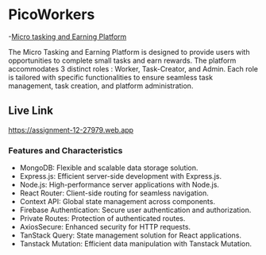 # PicoWorkers

-[Micro tasking and Earning Platform](https://assignment-12-27979.web.app)

The Micro Tasking and Earning Platform is designed to provide users with opportunities to
complete small tasks and earn rewards. The platform accommodates 3 distinct roles : Worker,
Task-Creator, and Admin. Each role is tailored with specific functionalities to ensure seamless
task management, task creation, and platform administration.

## Live Link

https://assignment-12-27979.web.app

### Features and Characteristics

- MongoDB: Flexible and scalable data storage solution.
- Express.js: Efficient server-side development with Express.js.
- Node.js: High-performance server applications with Node.js.
- React Router: Client-side routing for seamless navigation.
- Context API: Global state management across components.
- Firebase Authentication: Secure user authentication and authorization.
- Private Routes: Protection of authenticated routes.
- AxiosSecure: Enhanced security for HTTP requests.
- TanStack Query: State management solution for React applications.
- Tanstack Mutation: Efficient data manipulation with Tanstack Mutation.
